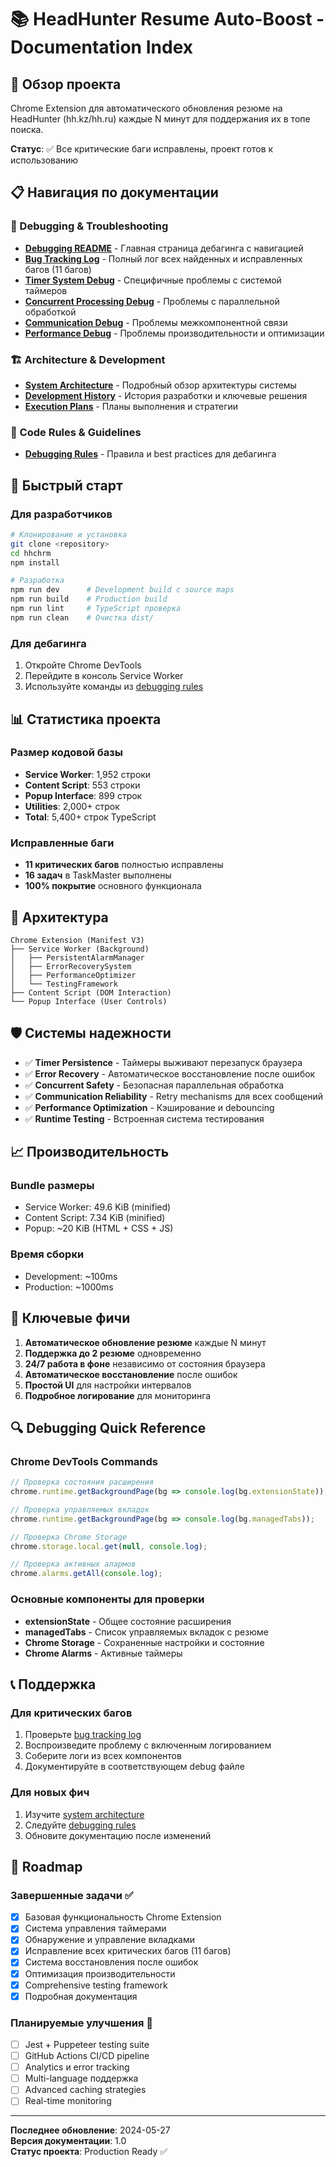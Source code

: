 # 📚 HeadHunter Resume Auto-Boost - Documentation Index

## 🎯 Обзор проекта

Chrome Extension для автоматического обновления резюме на HeadHunter (hh.kz/hh.ru) каждые N минут для поддержания их в топе поиска.

**Статус**: ✅ Все критические баги исправлены, проект готов к использованию

## 📋 Навигация по документации

### 🐛 Debugging & Troubleshooting
- **[Debugging README](./debugging/README.md)** - Главная страница дебагинга с навигацией
- **[Bug Tracking Log](./debugging/bug-tracking-log.md)** - Полный лог всех найденных и исправленных багов (11 багов)
- **[Timer System Debug](./debugging/timer-system-debug.md)** - Специфичные проблемы с системой таймеров
- **[Concurrent Processing Debug](./debugging/concurrent-processing-debug.md)** - Проблемы с параллельной обработкой
- **[Communication Debug](./debugging/communication-debug.md)** - Проблемы межкомпонентной связи
- **[Performance Debug](./debugging/performance-debug.md)** - Проблемы производительности и оптимизации

### 🏗️ Architecture & Development
- **[System Architecture](./architecture/system-overview.md)** - Подробный обзор архитектуры системы
- **[Development History](./development/development-history.md)** - История разработки и ключевые решения
- **[Execution Plans](./development/execution-plans.md)** - Планы выполнения и стратегии

### 📖 Code Rules & Guidelines
- **[Debugging Rules](mdc:.cursor/rules/debugging.mdc)** - Правила и best practices для дебагинга

## 🚀 Быстрый старт

### Для разработчиков
```bash
# Клонирование и установка
git clone <repository>
cd hhchrm
npm install

# Разработка
npm run dev      # Development build с source maps
npm run build    # Production build
npm run lint     # TypeScript проверка
npm run clean    # Очистка dist/
```

### Для дебагинга
1. Откройте Chrome DevTools
2. Перейдите в консоль Service Worker
3. Используйте команды из [debugging rules](mdc:.cursor/rules/debugging.mdc)

## 📊 Статистика проекта

### Размер кодовой базы
- **Service Worker**: 1,952 строки
- **Content Script**: 553 строки  
- **Popup Interface**: 899 строк
- **Utilities**: 2,000+ строк
- **Total**: 5,400+ строк TypeScript

### Исправленные баги
- **11 критических багов** полностью исправлены
- **16 задач** в TaskMaster выполнены
- **100% покрытие** основного функционала

## 🔧 Архитектура

```
Chrome Extension (Manifest V3)
├── Service Worker (Background)
│   ├── PersistentAlarmManager
│   ├── ErrorRecoverySystem  
│   ├── PerformanceOptimizer
│   └── TestingFramework
├── Content Script (DOM Interaction)
└── Popup Interface (User Controls)
```

## 🛡️ Системы надежности

- ✅ **Timer Persistence** - Таймеры выживают перезапуск браузера
- ✅ **Error Recovery** - Автоматическое восстановление после ошибок
- ✅ **Concurrent Safety** - Безопасная параллельная обработка
- ✅ **Communication Reliability** - Retry mechanisms для всех сообщений
- ✅ **Performance Optimization** - Кэширование и debouncing
- ✅ **Runtime Testing** - Встроенная система тестирования

## 📈 Производительность

### Bundle размеры
- Service Worker: 49.6 KiB (minified)
- Content Script: 7.34 KiB (minified)
- Popup: ~20 KiB (HTML + CSS + JS)

### Время сборки
- Development: ~100ms
- Production: ~1000ms

## 🎯 Ключевые фичи

1. **Автоматическое обновление резюме** каждые N минут
2. **Поддержка до 2 резюме** одновременно
3. **24/7 работа в фоне** независимо от состояния браузера
4. **Автоматическое восстановление** после ошибок
5. **Простой UI** для настройки интервалов
6. **Подробное логирование** для мониторинга

## 🔍 Debugging Quick Reference

### Chrome DevTools Commands
```javascript
// Проверка состояния расширения
chrome.runtime.getBackgroundPage(bg => console.log(bg.extensionState));

// Проверка управляемых вкладок
chrome.runtime.getBackgroundPage(bg => console.log(bg.managedTabs));

// Проверка Chrome Storage
chrome.storage.local.get(null, console.log);

// Проверка активных алармов
chrome.alarms.getAll(console.log);
```

### Основные компоненты для проверки
- **extensionState** - Общее состояние расширения
- **managedTabs** - Список управляемых вкладок с резюме
- **Chrome Storage** - Сохраненные настройки и состояние
- **Chrome Alarms** - Активные таймеры

## 📞 Поддержка

### Для критических багов
1. Проверьте [bug tracking log](./debugging/bug-tracking-log.md)
2. Воспроизведите проблему с включенным логированием
3. Соберите логи из всех компонентов
4. Документируйте в соответствующем debug файле

### Для новых фич
1. Изучите [system architecture](./architecture/system-overview.md)
2. Следуйте [debugging rules](mdc:.cursor/rules/debugging.mdc)
3. Обновите документацию после изменений

## 🚀 Roadmap

### Завершенные задачи ✅
- [x] Базовая функциональность Chrome Extension
- [x] Система управления таймерами
- [x] Обнаружение и управление вкладками
- [x] Исправление всех критических багов (11 багов)
- [x] Система восстановления после ошибок
- [x] Оптимизация производительности
- [x] Comprehensive testing framework
- [x] Подробная документация

### Планируемые улучшения 🔮
- [ ] Jest + Puppeteer testing suite
- [ ] GitHub Actions CI/CD pipeline
- [ ] Analytics и error tracking
- [ ] Multi-language поддержка
- [ ] Advanced caching strategies
- [ ] Real-time monitoring

---

**Последнее обновление**: 2024-05-27  
**Версия документации**: 1.0  
**Статус проекта**: Production Ready ✅ 